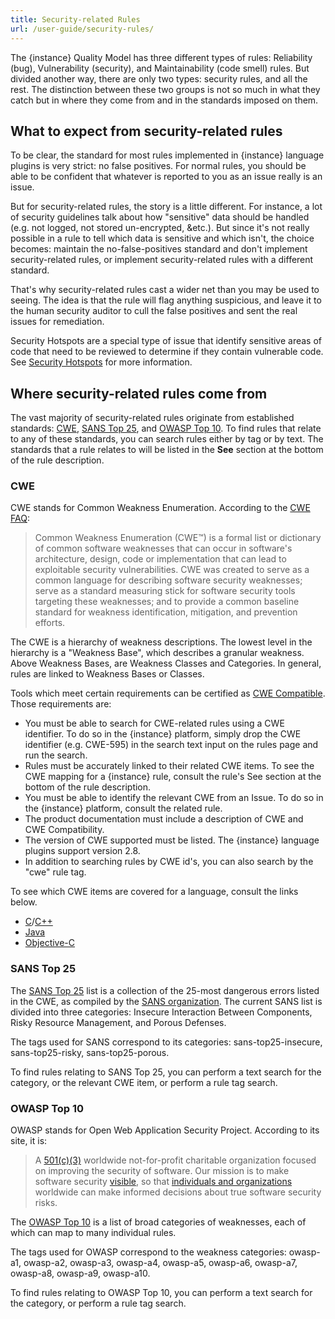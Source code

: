 ```yaml
---
title: Security-related Rules
url: /user-guide/security-rules/
---
```

The {instance} Quality Model has three different types of rules: Reliability (bug), Vulnerability (security), and Maintainability (code smell) rules. But divided another way, there are only two types: security rules, and all the rest. The distinction between these two groups is not so much in what they catch but in where they come from and in the standards imposed on them.

## What to expect from security-related rules
To be clear, the standard for most rules implemented in {instance} language plugins is very strict: no false positives. For normal rules, you should be able to be confident that whatever is reported to you as an issue really is an issue.

But for security-related rules, the story is a little different. For instance, a lot of security guidelines talk about how "sensitive" data should be handled (e.g. not logged, not stored un-encrypted, &etc.). But since it's not really possible in a rule to tell which data is sensitive and which isn't, the choice becomes: maintain the no-false-positives standard and don't implement security-related rules, or implement security-related rules with a different standard.

That's why security-related rules cast a wider net than you may be used to seeing. The idea is that the rule will flag anything suspicious, and leave it to the human security auditor to cull the false positives and sent the real issues for remediation.

Security Hotspots are a special type of issue that identify sensitive areas of code that need to be reviewed to determine if they contain vulnerable code.  See [Security Hotspots](/user-guide/security-hotspots/) for more information.

## Where security-related rules come from
The vast majority of security-related rules originate from established standards: [CWE](http://cwe.mitre.org/), [SANS Top 25](http://www.sans.org/top25-software-errors/), and [OWASP Top 10](https://www.owasp.org/index.php/Top_10-2017_Top_10). To find rules that relate to any of these standards, you can search rules either by tag or by text. The standards that a rule relates to will be listed in the **See** section at the bottom of the rule description. 

### CWE
CWE stands for Common Weakness Enumeration. According to the [CWE FAQ](http://cwe.mitre.org/about/faq.html#A.1):

> Common Weakness Enumeration (CWE™) is a formal list or dictionary of common software weaknesses that can occur in software's architecture, design, code or implementation that can lead to exploitable security vulnerabilities. CWE was created to serve as a common language for describing software security weaknesses; serve as a standard measuring stick for software security tools targeting these weaknesses; and to provide a common baseline standard for weakness identification, mitigation, and prevention efforts.

The CWE is a hierarchy of weakness descriptions. The lowest level in the hierarchy is a "Weakness Base", which describes a granular weakness. Above Weakness Bases, are Weakness Classes and Categories. In general, rules are linked to Weakness Bases or Classes. 

Tools which meet certain requirements can be certified as [CWE Compatible](http://cwe.mitre.org/compatible/). Those requirements are:

* You must be able to search for CWE-related rules using a CWE identifier. To do so in the {instance} platform, simply drop the CWE identifier (e.g. CWE-595) in the search text input on the rules page and run the search.
* Rules must be accurately linked to their related CWE items. To see the CWE mapping for a {instance} rule, consult the rule's See section at the bottom of the rule description.
* You must be able to identify the relevant CWE from an Issue. To do so in the {instance} platform, consult the related rule.
* The product documentation must include a description of CWE and CWE Compatibility.
* The version of CWE supported must be listed. The {instance} language plugins support version 2.8.
* In addition to searching rules by CWE id's, you can also search by the "cwe" rule tag.

To see which CWE items are covered for a language, consult the links below.

* [C](https://rules.sonarsource.com/c/tag/cwe)/[C++](https://rules.sonarsource.com/cpp/tag/cwe)
* [Java](https://rules.sonarsource.com/java/tag/cwe) 
* [Objective-C](https://rules.sonarsource.com/objective-c/tag/cwe)
 

### SANS Top 25

The [SANS Top 25](http://www.sans.org/top25-software-errors/) list is a collection of the 25-most dangerous errors listed in the CWE, as compiled by the [SANS organization](http://www.sans.org/). The current SANS list is divided into three categories: Insecure Interaction Between Components, Risky Resource Management, and Porous Defenses.

The tags used for SANS correspond to its categories: sans-top25-insecure, sans-top25-risky, sans-top25-porous.

To find rules relating to SANS Top 25, you can perform a text search for the category, or the relevant CWE item, or perform a rule tag search.

### OWASP Top 10
OWASP stands for Open Web Application Security Project. According to its site, it is:

> A [501(c)(3)](http://www.irs.gov/Charities-&-Non-Profits/Charitable-Organizations/Exemption-Requirements-Section-501(c)(3)-Organizations) worldwide not-for-profit charitable organization focused on improving the security of software. Our mission is to make software security [visible](https://www.owasp.org/index.php/Category:OWASP_Video), so that [individuals and organizations](https://www.owasp.org/index.php/Industry:Citations) worldwide can make informed decisions about true software security risks.

The [OWASP Top 10](https://www.owasp.org/index.php/Top_10-2017_Top_10) is a list of broad categories of weaknesses, each of which can map to many individual rules.

The tags used for OWASP correspond to the weakness categories: owasp-a1, owasp-a2, owasp-a3, owasp-a4, owasp-a5, owasp-a6, owasp-a7, owasp-a8, owasp-a9, owasp-a10.

To find rules relating to OWASP Top 10, you can perform a text search for the category, or perform a rule tag search.
